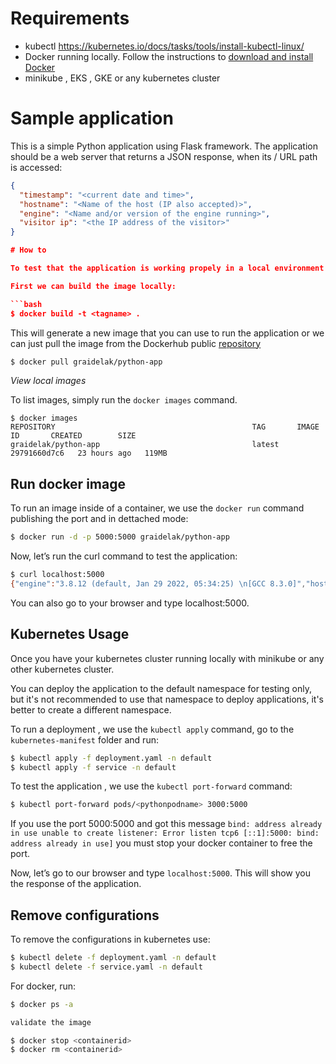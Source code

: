 # Requirements

* kubectl https://kubernetes.io/docs/tasks/tools/install-kubectl-linux/
* Docker running locally. Follow the instructions to [download and install Docker](https://docs.docker.com/desktop/)
* minikube , EKS , GKE or any kubernetes cluster
  
# Sample application

This is a simple Python application using Flask framework. The application should be a web server that returns a JSON response, when its / URL path is accessed:
```json
{
  "timestamp": "<current date and time>",
  "hostname": "<Name of the host (IP also accepted)>",
  "engine": "<Name and/or version of the engine running>",
  "visitor ip": "<the IP address of the visitor>"
}

# How to

To test that the application is working propely in a local environment , we will use docker or minikube if you want.

First we can build the image locally:

```bash
$ docker build -t <tagname> .
```

This will generate a new image that you can use to run the application or we can just pull the image from the Dockerhub public [repository](https://hub.docker.com/r/graidelak/python-app)

```bash
$ docker pull graidelak/python-app
```

*View local images*

To list images, simply run the `docker images` command.
```
$ docker images
REPOSITORY                                            TAG       IMAGE ID       CREATED        SIZE
graidelak/python-app                                  latest    29791660d7c6   23 hours ago   119MB
```

## Run docker image

To run an image inside of a container, we use the `docker run` command publishing the port and in dettached mode:

```bash
$ docker run -d -p 5000:5000 graidelak/python-app
```

Now, let’s run the curl command to test the application:

```bash
$ curl localhost:5000
{"engine":"3.8.12 (default, Jan 29 2022, 05:34:25) \n[GCC 8.3.0]","hostname":"ce319bd0a844","timestamp":"Thu, 10 Feb 2022 15:51:46 GMT","visitor ip":"172.17.0.1"}
```

You can also go to your browser and type localhost:5000.


## Kubernetes Usage

Once you have your kubernetes cluster running locally with minikube or any other kubernetes cluster.

You can deploy the application to the default namespace for testing only, but it's not recommended to use that namespace to deploy applications, it's better to create a different namespace.

To run a deployment , we use the `kubectl apply` command, go to the `kubernetes-manifest` folder and run:

```bash
$ kubectl apply -f deployment.yaml -n default
$ kubectl apply -f service -n default
```

To test the application , we use the `kubectl port-forward` command:

```bash
$ kubectl port-forward pods/<pythonpodname> 3000:5000
```

If you use the port 5000:5000 and got this message `bind: address already in use unable to create listener: Error listen tcp6 [::1]:5000: bind: address already in use]` you must stop your docker container to free the port.

Now, let’s go to our browser and type `localhost:5000`. This will show you the response of the application.


## Remove configurations

To remove the configurations in kubernetes use:

```bash
$ kubectl delete -f deployment.yaml -n default
$ kubectl delete -f service.yaml -n default
```

For docker, run:
```bash
$ docker ps -a

validate the image

$ docker stop <containerid>
$ docker rm <containerid>
```
